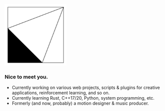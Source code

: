 <img width="200" src="logo_800.svg" />

### Nice to meet you.

- Currently working on various web projects, scripts & plugins for creative applications, reinforcement learning, and so on. 
- Currently learning Rust, C++17/20, Python, system programming, etc.
- Formerly (and now, probably) a motion designer & music producer.

